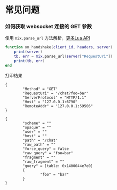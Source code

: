 # 常见问题

### 如何获取 websocket 连接的 GET 参数

使用 `mix.parse_url` 方法解析，[更多Lua API](zh-cn/lua-api)

```lua
function on_handshake(client_id, headers, server)
    print(server)
    tb, err = mix.parse_url(server["RequestUri"])
    print(tb, err)
end
```

打印结果

```
{
        "Method" = "GET"
        "RequestUri" = "/chat?foo=bar"
        "ServerProtocol" = "HTTP/1.1"
        "Host" = "127.0.0.1:6790"
        "RemoteAddr" = "127.0.0.1:59506"
}

{
        "scheme" = ""
        "opaque" = ""
        "user" = ""
        "host" = ""
        "path" = "/chat"
        "raw_path" = ""
        "force_query" = false
        "raw_query" = "foo=bar"
        "fragment" = ""
        "raw_fragment" = ""
        "query" = [table: 0x1400044e7e0]
        {
                "foo" = "bar"
        }
}
```

